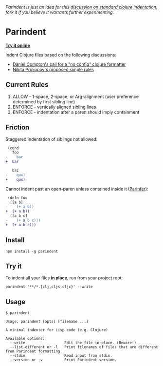 _Parindent is just an idea for this [discussion on standard clojure indentation](https://github.com/clj-commons/formatter/issues/9), fork it if you believe it warrants further experimenting._

# Parindent

__[Try it online](https://shaunlebron.github.io/parindent/)__

Indent Clojure files based on the following discussions:

- [Daniel Compton's call for a "no config" clojure formatter](https://clojureverse.org/t/clj-commons-building-a-formatter-like-gofmt-for-clojure/3240)
- [Nikita Prokopov's proposed simple rules](http://tonsky.me/blog/clojurefmt/)

## Current Rules

1. ALLOW - 1-space, 2-space, or Arg-alignment (user preference determined by first sibling line)
2. ENFORCE - vertically aligned sibling lines
3. ENFORCE - indentation after a paren should imply containment

## Friction

Staggered indentation of siblings not allowed:

```diff
 (cond
   foo
-    bar
+  bar

   baz
-    qux)
+    qux)
```

Cannot indent past an open-paren unless contained inside it ([Parinfer]):

[Parinfer]:http://shaunlebron.github.io/parinfer

```diff
 (defn foo
  ([a b]
-    (+ a b))
+  (+ a b))
  ([a b c]
-    (+ a b c)))
+  (+ a b c)))
```


## Install

```
npm install -g parindent
```

## Try it

To indent all your files **in place**, run from your project root:

```
parindent '**/*.{clj,cljs,cljc}' --write
```

## Usage

```
$ parindent

Usage: parindent [opts] [filename ...]

A minimal indenter for Lisp code (e.g. Clojure)

Available options:
  --write                  Edit the file in-place. (Beware!)
  --list-different or -l   Print filenames of files that are different from Parindent formatting.
  --stdin                  Read input from stdin.
  --version or -v          Print Parindent version.

```

